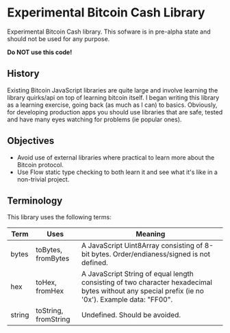 # Experimental Bitcoin Cash Library

Experimental Bitcoin Cash library.  This sofware is in pre-alpha state and should not be used for any purpose.

**Do NOT use this code!**

## History

Existing Bitcoin JavaScript libraries are quite large and involve learning the library quirks/api on top of learning bitcoin itself.  I began writing this library as a learning exercise, going back (as much as I can) to basics.  Obviously, for developing production apps you should use libraries that are safe, tested and have many eyes watching for problems (ie popular ones).

## Objectives

* Avoid use of external libraries where practical to learn more about the Bitcoin protocol.
* Use Flow static type checking to both learn it and see what it's like in a non-trivial project.

## Terminology

This library uses the following terms:

| Term | Uses | Meaning |
|------|------|---------|
| bytes | toBytes, fromBytes | A JavaScript Uint8Array consisting of 8-bit bytes. Order/endianess/signed is not defined. |
| hex  | toHex, fromHex | A JavaScript String of equal length consisting of two character hexadecimal bytes without any special prefix (ie no '0x').  Example data: "FF00". |
| string | toString, fromString | Undefined. Should be avoided. |
